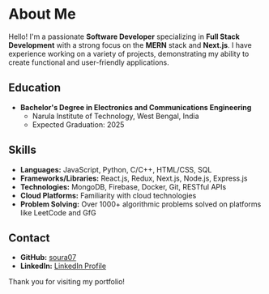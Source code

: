 # About Me

Hello! I'm a passionate **Software Developer** specializing in **Full Stack Development** with a strong focus on the **MERN** stack and **Next.js**. I have experience working on a variety of projects, demonstrating my ability to create functional and user-friendly applications.

## Education

- **Bachelor's Degree in Electronics and Communications Engineering**
  - Narula Institute of Technology, West Bengal, India
  - Expected Graduation: 2025

## Skills

- **Languages:** JavaScript, Python, C/C++, HTML/CSS, SQL
- **Frameworks/Libraries:** React.js, Redux, Next.js, Node.js, Express.js
- **Technologies:** MongoDB, Firebase, Docker, Git, RESTful APIs
- **Cloud Platforms:** Familiarity with cloud technologies
- **Problem Solving:** Over 1000+ algorithmic problems solved on platforms like LeetCode and GfG



## Contact

- **GitHub:** [soura07](https://github.com/soura07)
- **LinkedIn:** [LinkedIn Profile](https://www.linkedin.com/in/souradeep07/)


Thank you for visiting my portfolio!
